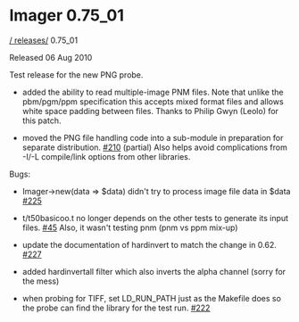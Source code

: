 # Imager 0.75_01

[ / ](..) [releases/](./) 0.75_01

Released 06 Aug 2010

Test release for the new PNG probe.

 - added the ability to read multiple-image PNM files. Note that unlike the pbm/pgm/ppm specification this accepts mixed format files and allows white space padding between files. Thanks to Philip Gwyn (Leolo) for this patch.

 - moved the PNG file handling code into a sub-module in preparation for separate distribution. [#210](https://github.com/tonycoz/imager/issues/210) (partial) Also helps avoid complications from -I/-L compile/link options from other libraries.

Bugs:

 - Imager->new(data => $data) didn't try to process image file data in $data [#225](https://github.com/tonycoz/imager/issues/225)

 - t/t50basicoo.t no longer depends on the other tests to generate its input files. [#45](https://github.com/tonycoz/imager/issues/45) Also, it wasn't testing pnm (pnm vs ppm mix-up)

 - update the documentation of hardinvert to match the change in 0.62. [#227](https://github.com/tonycoz/imager/issues/227)

 - added hardinvertall filter which also inverts the alpha channel (sorry for the mess)

 - when probing for TIFF, set LD_RUN_PATH just as the Makefile does so the probe can find the library for the test run. [#222](https://github.com/tonycoz/imager/issues/222)